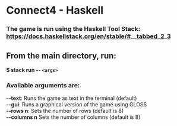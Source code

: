 # Connect4 - Haskell

### The game is run using the Haskell Tool Stack: https://docs.haskellstack.org/en/stable/#__tabbed_2_3

## From the main directory, run:

**$ stack run -- `<args>`**

### Available arguments are:

**--text**: Runs the game as text in the terminal (default)
<br>
**--gui**: Runs a graphical version of the game using GLOSS
<br>
**--rows n**: Sets the number of rows (default is 8)
<br>
**--columns n** Sets the number of columns (default is 8)
<br>
